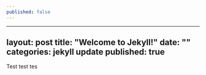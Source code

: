 ```yaml
---
published: false
---
```


---
layout: post
title: "Welcome to Jekyll!"
date: ""
categories: jekyll update
published: true
---

Test test tes